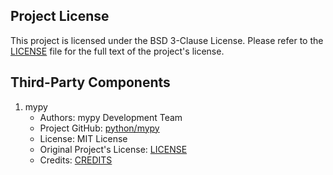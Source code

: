 ## Project License
This project is licensed under the BSD 3-Clause License. Please refer to the [LICENSE](LICENSE) file for the full text of the project's license.

## Third-Party Components
1. mypy
   - Authors: mypy Development Team
   - Project GitHub: [python/mypy](https://github.com/python/mypy)
   - License: MIT License
   - Original Project's License: [LICENSE](https://github.com/python/mypy/blob/master/LICENSE)
   - Credits: [CREDITS](https://github.com/python/mypy/blob/master/CREDITS)
